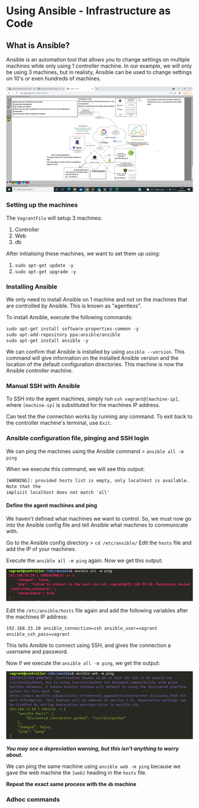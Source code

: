 # Using Ansible - Infrastructure as Code
## What is Ansible?
Ansible is an automation tool that allows you to change settings on multiple machines while only using 1 controller machine. In our example, we will only be using 3 machines, but in realisty, Ansible can be used to change settings on 10's or even hundreds of machines.

![](./img/Ansible_Diagram.PNG)

### Setting up the machines

The `VagrantFile` will setup 3 machines:
1. Controller
2. Web
3. db

After initialising these machines, we want to set them up using:
1. `sudo apt-get update -y`
2. `sudo apt-get upgrade -y`

### Installing Ansible
We only need to install Ansible on 1 machine and not on the machines that are controlled by Ansible. This is known as "agentless".

To install Ansible, execute the following commands:
```
sudo apt-get install software-properties-common -y
sudo apt-add-repository ppa:ansible/ansible
sudo apt-get install ansible -y
```

We can confirm that Ansible is installed by using `ansible --version`. This command will give information on the installed Ansible version and the location of the default configuration directories.
This machine is now the Ansible controller machine.

### Manual SSH with Ansible
To SSH into the agent machines, simply run `ssh vagrant@[machine-ip]`, where `[machine-ip]` is substituted for the machines IP address.

Can test the the connection works by running any command. To exit back to the controller machine's terminal, use `Exit`.

### Ansible configuration file, pinging and SSH login
We can ping the machines using the Ansible command > `ansible all -m ping`

When we execute this command, we will see this output:
```
[WARNING]: provided hosts list is empty, only localhost is available. Note that the        
implicit localhost does not match 'all'
```

#### Define the agent machines and ping
We haven't defined what machines we want to control. So, we must now go into the Ansible config file and tell Ansible what machines to communicate with.

Go to the Ansible config directory > `cd /etc/ansible/`
Edit the `hosts` file and add the IP of your machines.

Execute the `ansible all -m ping` again. Now we get this output:

![](./img/Ansible_ping_denied.PNG)

Edit the `/etc/ansible/hosts` file again and add the following variables after the machines IP address:
```
192.168.33.10 ansible_connection=ssh ansible_user=vagrant ansible_ssh_pass=vagrant
```

This tells Ansible to connect using SSH, and gives the connection a username and password.

Now if we execute the `ansible all -m ping`, we get the output:

![](./img/Ansible_ping_accepted.PNG)

__*You may see a depreciation warning, but this isn't anything to worry about.*__

We can ping the same machine using `ansible web -m ping` because we gave the web machine the `[web]` heading in the `hosts` file.

**Repeat the exact same process with the `db` machine**

### Adhoc commands
